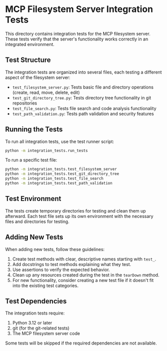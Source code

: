 # MCP Filesystem Server Integration Tests

This directory contains integration tests for the MCP filesystem server. These tests verify that the server's functionality works correctly in an integrated environment.

## Test Structure

The integration tests are organized into several files, each testing a different aspect of the filesystem server:

- `test_filesystem_server.py`: Tests basic file and directory operations (create, read, move, delete, edit)
- `test_git_directory_tree.py`: Tests directory tree functionality in git repositories
- `test_file_search.py`: Tests file search and code analysis functionality
- `test_path_validation.py`: Tests path validation and security features

## Running the Tests

To run all integration tests, use the test runner script:

```bash
python -m integration_tests.run_tests
```

To run a specific test file:

```bash
python -m integration_tests.test_filesystem_server
python -m integration_tests.test_git_directory_tree
python -m integration_tests.test_file_search
python -m integration_tests.test_path_validation
```

## Test Environment

The tests create temporary directories for testing and clean them up afterward. Each test file sets up its own environment with the necessary files and directories for testing.

## Adding New Tests

When adding new tests, follow these guidelines:

1. Create test methods with clear, descriptive names starting with `test_`.
2. Add docstrings to test methods explaining what they test.
3. Use assertions to verify the expected behavior.
4. Clean up any resources created during the test in the `tearDown` method.
5. For new functionality, consider creating a new test file if it doesn't fit into the existing test categories.

## Test Dependencies

The integration tests require:

1. Python 3.12 or later
2. git (for the git-related tests)
3. The MCP filesystem server code

Some tests will be skipped if the required dependencies are not available.
